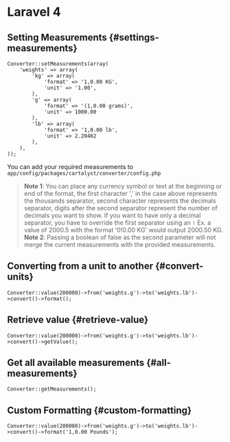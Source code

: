 # Laravel 4

## Setting Measurements {#settings-measurements}

	Converter::setMeasurements(array(
		'weights' => array(
			'kg' => array(
				'format' => '1,0.00 KG',
				'unit' => '1.00',
			),
			'g' => array(
				'format' => '(1,0.00 grams)',
				'unit' => 1000.00
			),
			'lb' => array(
				'format' => '1,0.00 lb',
				'unit' => 2.20462
			),
		),
	));

You can add your required measurements to `app/config/packages/cartalyst/converter/config.php`

> **Note 1**: You can place any currency symbol or text at the beginning or end of the format, the first character ',' in the case above represents the thousands separator, second character represents the decimals separator, digits after the second separator represent the number of decimals you want to show.
If you want to have only a decimal separator, you have to override the first separator using an `!` Ex. a value of 2000.5 with the format '0!0.00 KG' would output 2000.50 KG.
**Note 2**: Passing a boolean of false as the second parameter will not merge the current measurements with the provided measurements.

## Converting from a unit to another {#convert-units}

	Converter::value(200000)->from('weights.g')->to('weights.lb')->convert()->format();

## Retrieve value {#retrieve-value}

	Converter::value(200000)->from('weights.g')->to('weights.lb')->convert()->getValue();

## Get all available measurements {#all-measurements}

	Converter::getMeasurements();

## Custom Formatting {#custom-formatting}

	Converter::value(200000)->from('weights.g')->to('weights.lb')->convert()->format('1,0.00 Pounds');
